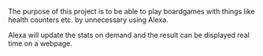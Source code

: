 The purpose of this project is to be able to play boardgames with things like health counters etc. by unnecessary using Alexa.

Alexa will update the stats on demand and the result can be displayed real time on a webpage.

